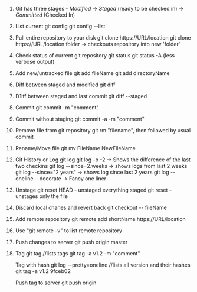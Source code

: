 1. Git has three stages - *Modified*  -> *Staged* (ready to be checked in) -> *Committed* (Checked In)

2. List current git config
   git config --list
   
3. Pull entire repository to your disk
   git clone https://URL/location
   git clone https://URL/location folder -> checkouts repository into new 'folder'
   
4. Check status of current git repository
   git status
   git status -A (less verbose output) 
   
5. Add new/untracked file
   git add fileName
   git add directoryName
   
6. Diff between staged and modified
   git diff

7. D1iff between staged and last commit
   git diff --staged
   
8. Commit
   git commit -m "comment"
   
9. Commit without staging
   git commit -a -m "comment"
   
10. Remove file from git repository
    git rm "filename", then followed by usual commit
	
11. Rename/Move file
    git mv FileName NewFileName
	
12. Git History or Log
    git log
	git log -p -2 -> Shows the difference of the last two checkins
	git log --since=2.weeks -> shows logs from last 2 weeks
	git log --since="2 years" -> shows log since last 2 years
	git log --oneline --decorate -> Fancy one liner

13. Unstage
    git reset HEAD - unstaged everything staged
	git reset <fileName> - unstages only the file
	
14. Discard local chanes and revert back
    git checkout -- fileName
	
15. Add remote repository
    git remote add shortName https://URL/location
	
16. Use "git remote -v" to list remote repository

17. Push changes to server
    git push origin master
	
18. Tag
    git tag //lists tags
	git tag -a v1.2 -m "comment"
	
	Tag with hash
	git log --pretty=oneline //lists all version and their hashes
	git tag -a v1.2 9fceb02 
	
	Push tag to server
	git push origin <TagName>